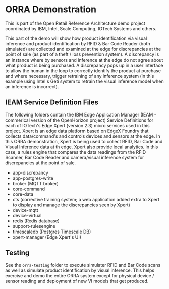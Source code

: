 # ORRA Demonstration

This is part of the Open Retail Reference Architecture demo project coordinated by IBM, Intel, Scale Computing, IOTech Systems and others.

This part of the demo will show how product identification via visual inference and product identification by RFID & Bar Code Reader (both simulated) are collected and examined at the edge for discrepancies at the point of sale (as part of a theft / loss prevention system).  A discrepancy is an instance where by sensors and inference at the edge do not agree about what product is being purchased.  A discrepancy pops up in a user interface to allow the human in the loop to correctly identify the product at purchase and where necessary, trigger retraining of any inference system (in this example using Intel's Geti system to retrain the visual inference model when an inference is incorrect).

## IEAM Service Definition Files
The following folders contain the IBM Edge Application Manager (IEAM - commerical version of the OpenHorizon project) Service Definitions for each of IOTech's Edge Xpert (version 2.3) micro services used in this project.  Xpert is an edge data platform based on EdgeX Foundry that collects data/command's and controls devices and sensors at the edge.  In this ORRA demonstration, Xpert is being used to collect RFID, Bar Code and Visual Inference data at th edge.  Xpert also provide local analytics.  In this case, a rules engine that compares the data readings from the RFID Scanner, Bar Code Reader and camera/visual inference system for discrepancies at the point of sale.

- app-discrepancy
- app-postgres-write
- broker (MQTT broker)
- core-command
- core-data
- cts (corrective training system; a web application added extra to Xpert to display and manage the discrepancies seen by Xpert)
- device-mqtt
- device-virtual
- redis (Redis database)
- support-rulesengine
- timescaledb (Postgres Timescale DB)
- xpert-manager (Edge Xpert's UI)

## Testing
See the `orra-testing` folder to execute simulater RFID and Bar Code scans as well as simulate product identification by visual inference.  This helps exercise and demo the entire ORRA system except for physical device / sensor reading and deployment of new VI models that get produced.

